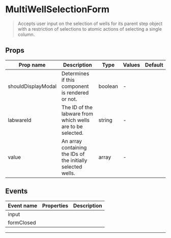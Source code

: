 # MultiWellSelectionForm

> Accepts user input on the selection of wells for its parent step object with a restriction
> of selections to atomic actions of selecting a single column.

## Props

| Prop name          | Description                                                  | Type    | Values | Default |
| ------------------ | ------------------------------------------------------------ | ------- | ------ | ------- |
| shouldDisplayModal | Determines if this component is rendered or not.             | boolean | -      |         |
| labwareId          | The ID of the labware from which wells are to be selected.   | string  | -      |         |
| value              | An array containing the IDs of the initially selected wells. | array   | -      |         |

## Events

| Event name | Properties | Description |
| ---------- | ---------- | ----------- |
| input      |            |
| formClosed |            |

---
